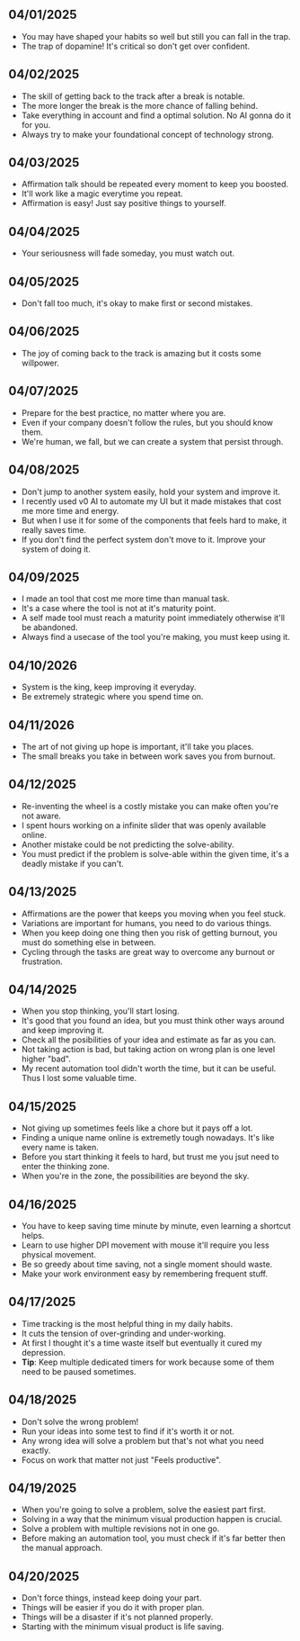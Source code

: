 ## 04/01/2025
- You may have shaped your habits so well but still you can fall in the trap.
- The trap of dopamine! It's critical so don't get over confident.

## 04/02/2025
- The skill of getting back to the track after a break is notable.
- The more longer the break is the more chance of falling behind.
- Take everything in account and find a optimal solution. No AI gonna do it for you.
- Always try to make your foundational concept of technology strong.

## 04/03/2025
- Affirmation talk should be repeated every moment to keep you boosted.
- It'll work like a magic everytime you repeat.
- Affirmation is easy! Just say positive things to yourself.

## 04/04/2025
- Your seriousness will fade someday, you must watch out.

## 04/05/2025
- Don't fall too much, it's okay to make first or second mistakes.

## 04/06/2025
- The joy of coming back to the track is amazing but it costs some willpower.

## 04/07/2025
- Prepare for the best practice, no matter where you are.
- Even if your company doesn't follow the rules, but you should know them.
- We're human, we fall, but we can create a system that persist through.

## 04/08/2025
- Don't jump to another system easily, hold your system and improve it.
- I recently used v0 AI to automate my UI but it made mistakes that cost me more time and energy.
- But when I use it for some of the components that feels hard to make, it really saves time.
- If you don't find the perfect system don't move to it. Improve your system of doing it.

## 04/09/2025
- I made an tool that cost me more time than manual task.
- It's a case where the tool is not at it's maturity point.
- A self made tool must reach a maturity point immediately otherwise it'll be abandoned.
- Always find a usecase of the tool you're making, you must keep using it.

## 04/10/2026
- System is the king, keep improving it everyday.
- Be extremely strategic where you spend time on.

## 04/11/2026
- The art of not giving up hope is important, it'll take you places.
- The small breaks you take in between work saves you from burnout.

## 04/12/2025
- Re-inventing the wheel is a costly mistake you can make often you're not aware.
- I spent hours working on a infinite slider that was openly available online.
- Another mistake could be not predicting the solve-ability.
- You must predict if the problem is solve-able within the given time, it's a deadly mistake if you can't.

## 04/13/2025
- Affirmations are the power that keeps you moving when you feel stuck.
- Variations are important for humans, you need to do various things.
- When you keep doing one thing then you risk of getting burnout, you must do something else in between.
- Cycling through the tasks are great way to overcome any burnout or frustration.

## 04/14/2025
- When you stop thinking, you'll start losing.
- It's good that you found an idea, but you must think other ways around and keep improving it.
- Check all the posibilities of your idea and estimate as far as you can.
- Not taking action is bad, but taking action on wrong plan is one level higher "bad".
- My recent automation tool didn't worth the time, but it can be useful. Thus I lost some valuable time.

## 04/15/2025
- Not giving up sometimes feels like a chore but it pays off a lot.
- Finding a unique name online is extremetly tough nowadays. It's like every name is taken.
- Before you start thinking it feels to hard, but trust me you jsut need to enter the thinking zone.
- When you're in the zone, the possibilities are beyond the sky.

## 04/16/2025
- You have to keep saving time minute by minute, even learning a shortcut helps.
- Learn to use higher DPI movement with mouse it'll require you less physical movement.
- Be so greedy about time saving, not a single moment should waste.
- Make your work environment easy by remembering frequent stuff.

## 04/17/2025
- Time tracking is the most helpful thing in my daily habits.
- It cuts the tension of over-grinding and under-working.
- At first I thought it's a time waste itself but eventually it cured my depression.
- **Tip**: Keep multiple dedicated timers for work because some of them need to be paused sometimes.

## 04/18/2025
- Don't solve the wrong problem!
- Run your ideas into some test to find if it's worth it or not.
- Any wrong idea will solve a problem but that's not what you need exactly.
- Focus on work that matter not just "Feels productive".

## 04/19/2025
- When you're going to solve a problem, solve the easiest part first.
- Solving in a way that the minimum visual production happen is crucial.
- Solve a problem with multiple revisions not in one go.
- Before making an automation tool, you must check if it's far better then the manual approach.

## 04/20/2025
- Don't force things, instead keep doing your part.
- Things will be easier if you do it with proper plan.
- Things will be a disaster if it's not planned properly.
- Starting with the minimum visual product is life saving.